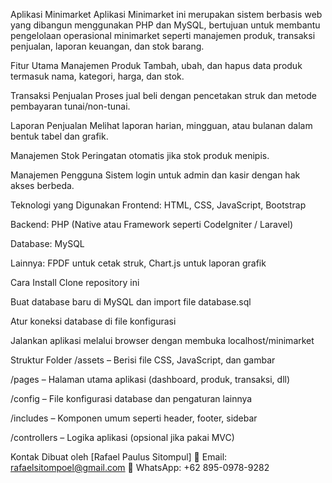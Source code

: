 Aplikasi Minimarket
Aplikasi Minimarket ini merupakan sistem berbasis web yang dibangun menggunakan PHP dan MySQL, bertujuan untuk membantu pengelolaan operasional minimarket seperti manajemen produk, transaksi penjualan, laporan keuangan, dan stok barang.

Fitur Utama
Manajemen Produk
Tambah, ubah, dan hapus data produk termasuk nama, kategori, harga, dan stok.

Transaksi Penjualan
Proses jual beli dengan pencetakan struk dan metode pembayaran tunai/non-tunai.

Laporan Penjualan
Melihat laporan harian, mingguan, atau bulanan dalam bentuk tabel dan grafik.

Manajemen Stok
Peringatan otomatis jika stok produk menipis.

Manajemen Pengguna
Sistem login untuk admin dan kasir dengan hak akses berbeda.

Teknologi yang Digunakan
Frontend: HTML, CSS, JavaScript, Bootstrap

Backend: PHP (Native atau Framework seperti CodeIgniter / Laravel)

Database: MySQL

Lainnya: FPDF untuk cetak struk, Chart.js untuk laporan grafik

Cara Install
Clone repository ini

Buat database baru di MySQL dan import file database.sql

Atur koneksi database di file konfigurasi

Jalankan aplikasi melalui browser dengan membuka localhost/minimarket

Struktur Folder
/assets – Berisi file CSS, JavaScript, dan gambar

/pages – Halaman utama aplikasi (dashboard, produk, transaksi, dll)

/config – File konfigurasi database dan pengaturan lainnya

/includes – Komponen umum seperti header, footer, sidebar

/controllers – Logika aplikasi (opsional jika pakai MVC)

Kontak
Dibuat oleh [Rafael Paulus Sitompul]
📧 Email: rafaelsitompoel@gmail.com
📱 WhatsApp: +62 895-0978-9282